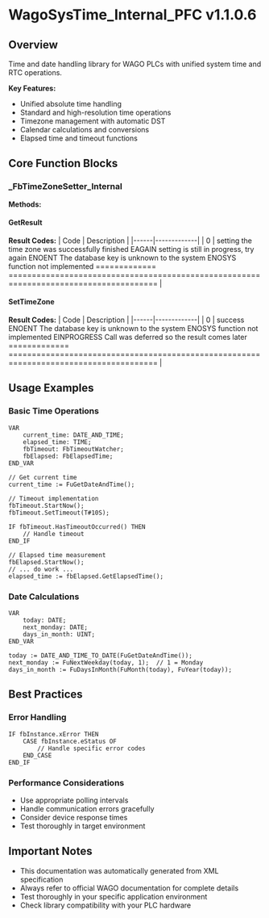 # WagoSysTime_Internal_PFC v1.1.0.6

## Overview
Time and date handling library for WAGO PLCs with unified system time and RTC operations.

**Key Features:**
- Unified absolute time handling
- Standard and high-resolution time operations
- Timezone management with automatic DST
- Calendar calculations and conversions
- Elapsed time and timeout functions

## Core Function Blocks

### _FbTimeZoneSetter_Internal
**Methods:**

#### GetResult
**Result Codes:**
| Code | Description |
|------|-------------|
| 0 | setting the time zone was successfully finished EAGAIN setting is still in progress, try again ENOENT The database key is unknown to the system ENOSYS function not implemented ============= ====================================================================================== |

#### SetTimeZone
**Result Codes:**
| Code | Description |
|------|-------------|
| 0 | success ENOENT The database key is unknown to the system ENOSYS function not implemented EINPROGRESS Call was deferred so the result comes later ============= ====================================================================================== |

## Usage Examples

### Basic Time Operations
```iec
VAR
    current_time: DATE_AND_TIME;
    elapsed_time: TIME;
    fbTimeout: FbTimeoutWatcher;
    fbElapsed: FbElapsedTime;
END_VAR

// Get current time
current_time := FuGetDateAndTime();

// Timeout implementation
fbTimeout.StartNow();
fbTimeout.SetTimeout(T#10S);

IF fbTimeout.HasTimeoutOccurred() THEN
    // Handle timeout
END_IF

// Elapsed time measurement
fbElapsed.StartNow();
// ... do work ...
elapsed_time := fbElapsed.GetElapsedTime();
```

### Date Calculations
```iec
VAR
    today: DATE;
    next_monday: DATE;
    days_in_month: UINT;
END_VAR

today := DATE_AND_TIME_TO_DATE(FuGetDateAndTime());
next_monday := FuNextWeekday(today, 1);  // 1 = Monday
days_in_month := FuDaysInMonth(FuMonth(today), FuYear(today));
```

## Best Practices

### Error Handling
```iec
IF fbInstance.xError THEN
    CASE fbInstance.eStatus OF
        // Handle specific error codes
    END_CASE
END_IF
```

### Performance Considerations
- Use appropriate polling intervals
- Handle communication errors gracefully
- Consider device response times
- Test thoroughly in target environment

## Important Notes

- This documentation was automatically generated from XML specification
- Always refer to official WAGO documentation for complete details
- Test thoroughly in your specific application environment
- Check library compatibility with your PLC hardware

